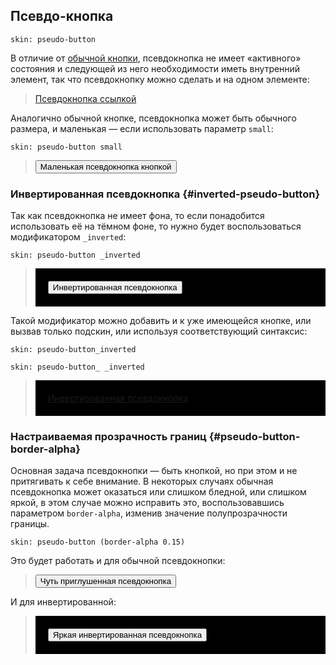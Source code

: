 ---
---

## Псевдо-кнопка

    skin: pseudo-button

В отличие от [обычной кнопки](#skin-islands-button), псевдокнопка не имеет «активного» состояния и следующей из него необходимости иметь внутренний элемент, так что псевдокнопку можно сделать и на одном элементе:

> <a class="pseudo-button" href="#x">Псевдокнопка ссылкой</a>
>
> <div class="example:pseudo-button"></div>

Аналогично обычной кнопке, псевдокнопка может быть обычного размера, и маленькая — если использовать параметр `small`:

    skin: pseudo-button small

> <div>
>     <button class="small-pseudo-button" type="button">Маленькая псевдокнопка кнопкой</button>
> </div>
>
> <div class="example:small-pseudo-button"></div>

### Инвертированная псевдокнопка {#inverted-pseudo-button}

Так как псевдокнопка не имеет фона, то если понадобится использовать её на тёмном фоне, то нужно будет воспользоваться модификатором `_inverted`:

    skin: pseudo-button _inverted

> <div style="background: #000; padding: 20px;">
>     <button class="inverted-pseudo-button" type="button">Инвертированная псевдокнопка</button>
> </div>
>
> <div class="example:inverted-pseudo-button"></div>

Такой модификатор можно добавить и к уже имеющейся кнопке, или вызвав только подскин, или используя соответствующий синтаксис:

    skin: pseudo-button_inverted

    skin: pseudo-button_ _inverted

> <div style="background: #000; padding: 20px;">
>     <a class="pseudo-button pseudo-button_inverted" href="#x">Инвертированная псевдокнопка</a>
> </div>
>
> <div class="example:pseudo-button_inverted"></div>

### Настраиваемая прозрачность границ {#pseudo-button-border-alpha}

Основная задача псевдокнопки — быть кнопкой, но при этом и не притягивать к себе внимание. В некоторых случаях обычная псевдокнопка может оказаться или слишком бледной, или слишком яркой, в этом случае можно исправить это, воспользовавшись параметром `border-alpha`, изменив значение полупрозрачности границы.

    skin: pseudo-button (border-alpha 0.15)

Это будет работать и для обычной псевдокнопки:

> <div>
>     <button class="dimmed-pseudo-button" type="button">Чуть приглушенная псевдокнопка</button>
> </div>
>
> <div class="example:dimmed-pseudo-button"></div>

И для инвертированной:

> <div style="background: #000; padding: 20px;">
>     <button class="brighten-inverted-pseudo-button" type="button">Яркая инвертированная псевдокнопка</button>
> </div>
>
> <div class="example:brighten-inverted-pseudo-button"></div>

